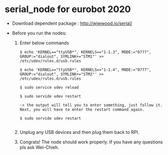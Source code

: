 # serial_node for eurobot 2020

- Download dependent package :
http://wjwwood.io/serial/

- Before you run the nodes:

    1. Enter below commands
    
        ```
        $ echo 'KERNEL=="ttyUSB*", KERNELS=="1-1.3", MODE:="0777", GROUP:="dialout", SYMLINK+="STM1"' >> /etc/udev/rules.d/usb.rules
        
        $ echo 'KERNEL=="ttyUSB*", KERNELS=="1-1.4", MODE:="0777", GROUP:="dialout", SYMLINK+="STM2"' >> /etc/udev/rules.d/usb.rules

        $ sudo service udev reload

        $ sudo servide udev restart

        -> the output will tell you to enter something, just follow it. Next, you will have to enter the restart command again.

        $ sudo servide udev restart
    
    2. Unplug any USB devices and then plug them back to RPI.

    3. Congrats! The node should work properly. If you have any questions pls ask Wei-Chieh.
 